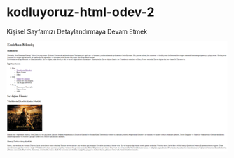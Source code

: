 # kodluyoruz-html-odev-2
Kişisel Sayfamızı Detaylandırmaya Devam Etmek

![html odev 2 img](image-2.PNG)
